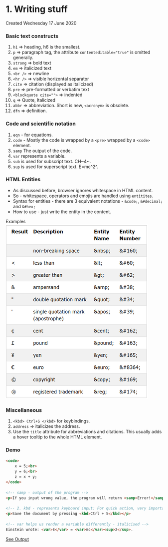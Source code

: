 # 1. Writing stuff
Created Wednesday 17 June 2020

### Basic text constructs
1. ``h1`` ⇒ heading, h6 is the smallest.
2. ``p`` ⇒ paragraph tag, the attribute ``contenteditable="true"`` is omitted generally.
3. ``strong`` ⇒ bold text
4. ``em`` ⇒ italicized text
5. ``<br />`` ⇒ newline
6. ``<hr />`` ⇒ visible horizontal separator
7. ``cite`` ⇒ citation (displayed as italicized)
8. ``pre`` ⇒ pre-formatted or verbatim text
9. `<blockquote cite="">` ⇒ indented
10. ``q`` ⇒ Quote, Italicized
11. ``abbr`` ⇒ abbreviation. Short is new, `<acronym>` is obsolete.
12. ``dfn`` ⇒ definition.

### Code and scientific notation
1. ``eqn`` - for equations.
2. ``code`` - Mostly the code is wrapped by a `<pre>` wrapped by a `<code>` element.
3. ``samp`` The output of the code.
4. ``var`` represents a variable.
5. ``sub`` is used for subscript text. CH~4~.
6. ``sup`` is used for superscript text. E=mc^2^.


### HTML Entities
* As discussed before, browser ignores whitespace in HTML content.
* So - whitespace, operators and emojis are handled using ``entitites``.
* Syntax for entities - there are 3 equivalent notations - `&code;`, `&#decimal;` and `&#hex;`
* How to use - just write the entity in the content.

Examples
![](/assets/1_Writing_stuff-image-1.png)

### Miscellaneous
1. `<kbd> Ctrl+S </kbd>` for keybindings.
2. ``address`` ⇒ italicizes the address.
3. Use the `title` attribute for abbreviations and citations. This usually adds a hover tooltip to the whole HTML element.

### Demo
```html
<code>
	x = 5;<br>
	y = 6;<br>
	z = x + y;
</code>

<!-- samp - output of the program -->
<p>If you input wrong value, the program will return <samp>Error!</samp></p>

<!-- 2. kbd - represents keyboard input: For quick action, very important in PCs Rendered differenetly-->
<p>Save the document by pressing <kbd>Ctrl + S</kbd></p>

<!-- var helps us render a variable differently - italicised -->
Einstein wrote: <var>E</var> = <var>mc</var><sup>2</sup>.
```
[See Output](output.html)

